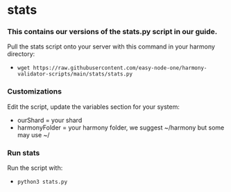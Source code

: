 # stats 
### This contains our versions of the stats.py script in our guide.
Pull the stats script onto your server with this command in your harmony directory:
- `wget https://raw.githubusercontent.com/easy-node-one/harmony-validator-scripts/main/stats/stats.py`

### Customizations
Edit the script, update the variables section for your system:
- ourShard = your shard
- harmonyFolder = your harmony folder, we suggest ~/harmony but some may use ~/

### Run stats
Run the script with:
- `python3 stats.py`
